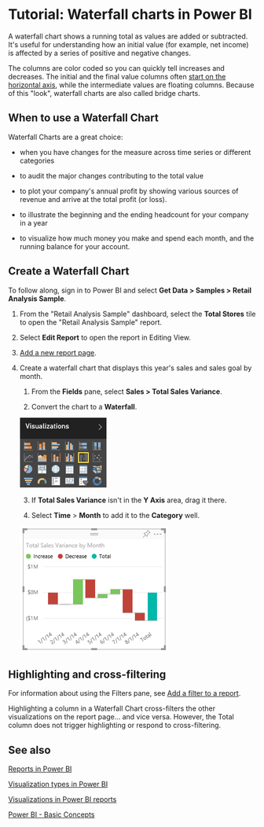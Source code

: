 ﻿<properties
   pageTitle="Tutorial: Waterfall charts in Power BI"
   description="Tutorial: Waterfall charts in Power BI"
   services="powerbi"
   documentationCenter=""
   authors="mihart"
   manager="mblythe"
   editor=""
   tags=""/>

<tags
   ms.service="powerbi"
   ms.devlang="NA"
   ms.topic="article"
   ms.tgt_pltfrm="NA"
   ms.workload="powerbi"
   ms.date="10/14/2015"
   ms.author="mihart"/>
# Tutorial: Waterfall charts in Power BI

A waterfall chart shows a running total as values are added or subtracted. It's useful for understanding how an initial value (for example, net income) is affected by a series of positive and negative changes.

The columns are color coded so you can quickly tell increases and decreases. The initial and the final value columns often [start on the horizontal axis](https://support.office.com/article/Create-a-waterfall-chart-in-Office-2016-for-Windows-8de1ece4-ff21-4d37-acd7-546f5527f185#BKMK_Float "start on the horizontal axis"), while the intermediate values are floating columns. Because of this "look", waterfall charts are also called bridge charts.

## When to use a Waterfall Chart

Waterfall Charts are a great choice:

-   when you have changes for the measure across time series or different categories

-   to audit the major changes contributing to the total value

-   to plot your company's annual profit by showing various sources of revenue and arrive at the total profit (or loss).

-   to illustrate the beginning and the ending headcount for your company in a year

-   to visualize how much money you make and spend each month, and the running balance for your account. 

## Create a Waterfall Chart

To follow along, sign in to Power BI and select **Get Data \> Samples \> Retail Analysis Sample**. 

1. From the "Retail Analysis Sample" dashboard, select the **Total Stores** tile to open the "Retail Analysis Sample" report.

2. Select **Edit Report** to open the report in Editing View.

3. [Add a new report page](powerbi-service-add-a-page-to-a-report.md).

4. Create a waterfall chart that displays this year's sales and sales goal by month.

	1.  From the **Fields** pane, select **Sales \> Total Sales Variance**.

	2.  Convert the chart to a **Waterfall**. 

    ![](media/powerbi-service-tutorial-waterfall-charts/convertWaterfall.png)

	3.  If **Total Sales Variance** isn't in the **Y Axis** area, drag it there.

	4.  Select **Time** \> **Month** to add it to the **Category** well. 

    ![](media/powerbi-service-tutorial-waterfall-charts/first.png)

## Highlighting and cross-filtering

For information about using the Filters pane, see [Add a filter to a report](powerbi-service-add-a-filter-to-a-report.md).

Highlighting a column in a Waterfall Chart cross-filters the other visualizations on the report page... and vice versa. However, the Total column does not trigger highlighting or respond to cross-filtering.

## See also

[Reports in Power BI](powerbi-service-reports.md)

[Visualization types in Power BI](powerbi-service-visualization-types-for-reports-and-q-and-a.md)

[Visualizations in Power BI reports](powerbi-service-visualizations-for-reports.md)

[Power BI - Basic Concepts](powerbi-service-basic-concepts.md)
